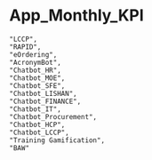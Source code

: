 # App_Monthly_KPI

    "LCCP",
    "RAPID",
    "eOrdering",
    "AcronymBot",
    "Chatbot_HR",
    "Chatbot_MOE",
    "Chatbot_SFE",
    "Chatbot_LISHAN",
    "Chatbot_FINANCE",
    "Chatbot_IT",
    "Chatbot_Procurement",
    "Chatbot_HCP",
    "Chatbot_LCCP",
    "Training Gamification",
    "BAW"
